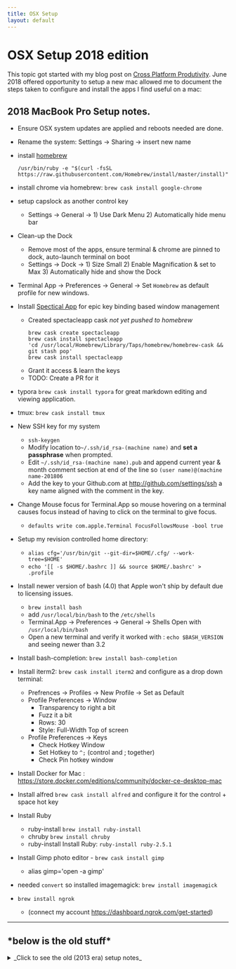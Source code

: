 ```yaml
---
title: OSX Setup
layout: default
---
```


# OSX Setup 2018 edition #

This topic got started with my blog post on [Cross Platform Produtivity](/2013/06/10/cross_platform_productivity.html).  June 2018 offered opportunity to setup a new mac allowed me to document the steps taken to configure and install the apps I find useful on a mac:

## 2018 MacBook Pro Setup notes.

* Ensure OSX system updates are applied and reboots needed are done.

* Rename the system: Settings -> Sharing -> insert new name

* install [homebrew](brew.sh)

  `/usr/bin/ruby -e "$(curl -fsSL https://raw.githubusercontent.com/Homebrew/install/master/install)"`

* install chrome via homebrew:  `brew cask install google-chrome`

* setup capslock as another control key
  * Settings -> General -> 1) Use Dark Menu 2) Automatically hide menu bar

* Clean-up the Dock
  * Remove most of the apps, ensure terminal & chrome are pinned to dock, auto-launch terminal on boot
  * Settings -> Dock -> 1) Size Small 2) Enable Magnification & set to Max 3) Automatically hide and show the Dock

* Terminal App -> Preferences -> General -> Set `Homebrew` as default profile for new windows.

* Install [Spectical App](https://www.spectacleapp.com/) for epic key binding based window management
  * Created spectacleapp cask _not yet pushed to homebrew_
    ```
    brew cask create spectacleapp
    brew cask install spectacleapp
    'cd /usr/local/Homebrew/Library/Taps/homebrew/homebrew-cask && git stash pop'
    brew cask install spectacleapp
    ```
  * Grant it access & learn the keys
  * TODO: Create a PR for it

* typora `brew cask install typora`  for great markdown editing and viewing application.

* tmux:  `brew cask install tmux` 

* New SSH key for my system
  * `ssh-keygen`
  * Modify location to`~/.ssh/id_rsa-(machine name)` and **set a passphrase** when prompted.
  * Edit `~/.ssh/id_rsa-(machine name).pub` and append current year & month comment section at end of the line so `(user name)@(machine name-201806`
  * Add the key to your Github.com at http://github.com/settings/ssh a key name aligned with the comment in the key.

* Change Mouse focus for Terminal.App so mouse hovering on a terminal causes focus instead of having to click on the terminal to give focus.
  * `defaults write com.apple.Terminal FocusFollowsMouse -bool true`

* Setup my revision controlled home directory: 
  * `alias cfg='/usr/bin/git --git-dir=$HOME/.cfg/ --work-tree=$HOME'`
  * `echo '[[ -s $HOME/.bashrc ]] && source $HOME/.bashrc' > .profile`

* Install newer version of bash (4.0) that Apple won't ship by default due to licensing issues.
  * `brew install bash`
  * add `/usr/local/bin/bash` to the `/etc/shells` 
  * Terminal.App -> Preferences -> General -> Shells Open with `/usr/local/bin/bash`
  * Open a new terminal and verify it worked with : `echo $BASH_VERSION` and seeing newer than 3.2

* Install bash-completion: `brew install bash-completion`

* Install iterm2: `brew cask install iterm2` and configure as a drop down terminal:
  * Prefrences -> Profiles -> New Profile -> Set as Default
  * Profile Preferences -> Window 
     * Transparency to right a bit
     * Fuzz it a bit
     * Rows: 30
     * Style: Full-Width Top of screen
  * Profile Preferences -> Keys
     * Check Hotkey Window
     * Set Hotkey to `^;` (control and ; together)
     * Check Pin hotkey window

* Install Docker for Mac : https://store.docker.com/editions/community/docker-ce-desktop-mac

* Install alfred `brew cask install alfred` and configure it for the control + space hot key

* Install Ruby
  * ruby-install `brew install ruby-install`
  * chruby `brew install chruby`
  * ruby-install Install Ruby: `ruby-install ruby-2.5.1`

* Install Gimp photo editor - `brew cask install gimp`
  * alias gimp='open -a gimp'

* needed `convert` so installed imagemagick: `brew install imagemagick` 

* `brew install ngrok`
  * (connect my account https://dashboard.ngrok.com/get-started)

---
<div class="alert alert-warning"><h2><span class="glyphicon glyphicon-warning-sign"></span> 
*below is the old stuff*
</h2></div>

<details>
  <summary>
_Click to see the old (2013 era) setup notes_
  </summary>

## OSX Setup 2013 Era 

This topic got started with my blog post on [Cross Platform Produtivity](/2013/06/10/cross_platform_productivity.html).

System Preferences -> Keyboard -> Modifier Keys -> Capslock as Control

System Preferences -> Mission Control -> Hot Corners : Top Left Application Windows - Top Right Mission Control

System Preferences -> Dock -> Check Automatically hide and show the Dock & Enable Magnification

Disable the dashboard (who uses that?) via terminal

```
defaults write com.apple.dashboard mcx-disabled -boolean true
killall Dock
```

## Basics - App Store Installs ##

* Xcode : [developer.apple.com/xcode](https://developer.apple.com/xcode/)
* Once Xcode is installed launch it and accept the license and then install command line utils via terminal:
  * ```xcode-select --install```
* Evernote - Note taking
* Skitch - Screen cap/image scribbler
* OmniGraffle - Diagram/Graph editing *$$$*
* Acorn 4 - Photoshop alternative *$$$*
* Apeture - Photo editing software *$$$*
* Flint - Campfire client *$$$* 
* Keynote - Present those slides 
* Twitter - Yeah 
* Growl - App messaging 
* MPlayerX - Watch them movies

## Basics - Download and Installs 

The following are non-AppStore installs:

* [TotalTerminal](http://totalterminal.binaryage.com)
  * Preferences -> Total Terminal -> set to use control + ; to launch
  * Preferences -> Startup -> Default -> Pro
  * Preferences -> Settings -> (Pro) -> Shell -> When the shell exits: Close if the shell exited cleanly
* [Google Chrome](http://chrome.google.com)
* [Google Earth](http://earth.google.com) 
* [Alphred](http://www.alphredapp.com) - App Launcher
  * Set to use control + space to launch it
* [XQuartz](http://xquartz.macosforge.org/landing/) - X.Org of OSX
* [git-annex](#git-annex) *see section below*
* [GitHub Mac](http://mac.github.com) 
  * Install the command line utils during first launch
* [Ruby](#ruby) *see section below*
* [Homebrew](#homebrew) *see section below*

## Advanced Science ##

Time to get the real magic sauce going that transforms this bucket into a rocket ship.  Make sure you got GitHub Mac, XCode and the XCode command line utils already.

### [Homebrew](id:homebrew) ##

This is installed via ruby which OSX 10.9 (Mavericks) ships with ruby2.0.0p247.  Awesome enough for that job but not for long.

```
ruby <(curl -fsSkL raw.github.com/mxcl/homebrew/go)
# ... let that do magic
# then general magic follows:
brew doctor  # sanity check brew
brew search  # search for an application
brew install <application-name> # install it
brew list    # list all programs installed 
brew remove <application-name>  # toast it
brew update  # keep your brew happy
cd /usr/local/Cellar # check out your stuff
```

If all is kosher then time to slam home a pile of tools:

```
brew install htop moreutils tmux tree
```

### [Ruby](id:ruby) ###

```
brew install chruby 
brew install ruby-build
ruby-build 2.0.0-p247
chruby 2.0.0-p247
```


### [git-annex](id:git-annex) ###

Download the dmg file: [http://git-annex.branchable.com/install/OSX/](http://git-annex.branchable.com/install/OSX/)

Copy it to your Applications folder and in Finder right click on it to open it.

Then add the following to your .bashrc

```
# GIT ANNEX
ANNEX_HOME=/Applications/git-annex.app/Contents/MacOS
if [[ -s $ANNEX_HOME ]]; then
  PATH=$PATH:$ANNEX_HOME
fi
```

### [chef](id:chef) ###

```
curl -L https://www.opscode.com/chef/install.sh | sudo bash
```

<em>2013.11.23: Latest OSX failed. See following gist for the fix: [install chef OSX mavericks](https://gist.github.com/driesvints/7160641)</em>

</details>
